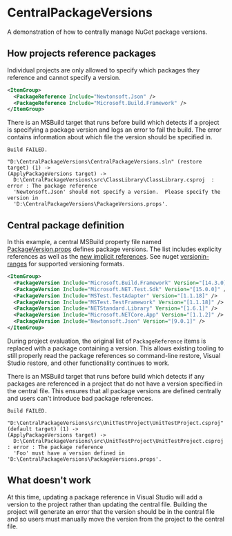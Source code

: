 # CentralPackageVersions
A demonstration of how to centrally manage NuGet package versions.

## How projects reference packages
Individual projects are only allowed to specify which packages they reference and cannot specify a version.

```xml
<ItemGroup>
  <PackageReference Include="Newtonsoft.Json" />
  <PackageReference Include="Microsoft.Build.Framework" />
</ItemGroup>
```

There is an MSBuild target that runs before build which detects if a project is specifying a package version and logs an error to fail the build.  The error contains information about which file the version should be specified in.
```
Build FAILED.

"D:\CentralPackageVersions\CentralPackageVersions.sln" (restore target) (1) ->
(ApplyPackageVersions target) ->
  D:\CentralPackageVersions\src\ClassLibrary\ClassLibrary.csproj  : error : The package reference
  'Newtonsoft.Json' should not specify a version.  Please specify the version in
  'D:\CentralPackageVersions\PackageVersions.props'.
```
## Central package definition
In this example, a central MSBuild property file named [PackageVersion.props](PackageVersions.props) defines package versions.  The list includes explicity references as well as the [new implicit references](https://aka.ms/sdkimplicitrefs).
See nuget [versionin-ranges](https://docs.microsoft.com/en-us/nuget/create-packages/dependency-versions#version-ranges) for supported versioning formats. 
```xml
<ItemGroup>
  <PackageVersion Include="Microsoft.Build.Framework" Version="[14.3.0]" />
  <PackageVersion Include="Microsoft.NET.Test.Sdk" Version="[15.0.0]" />
  <PackageVersion Include="MSTest.TestAdapter" Version="[1.1.18]" />
  <PackageVersion Include="MSTest.TestFramework" Version="[1.1.18]" />
  <PackageVersion Include="NETStandard.Library" Version="[1.6.1]" />
  <PackageVersion Include="Microsoft.NETCore.App" Version="[1.1.2]" />
  <PackageVersion Include="Newtonsoft.Json" Version="[9.0.1]" />
</ItemGroup>
```

During project evaluation, the original list of `PackageReference` items is replaced with a package containing a version.  This allows existing tooling to still properly read the package references so command-line restore, Visual Studio restore, and other functionality continues to work.  

There is an MSBuild target that runs before build which detects if any packages are referenced in a project that do not have a version specified in the central file.  This ensures that all package versions are defined centrally and users can't introduce bad package references.

```
Build FAILED.

"D:\CentralPackageVersions\src\UnitTestProject\UnitTestProject.csproj" (default target) (1) ->
(ApplyPackageVersions target) ->
  D:\CentralPackageVersions\src\UnitTestProject\UnitTestProject.csproj : error : The package reference
  'Foo' must have a version defined in 'D:\CentralPackageVersions\PackageVersions.props'.
```

## What doesn't work
At this time, updating a package reference in Visual Studio will add a version to the project rather than updating the central file.  Building the project will generate an error that the version should be in the central file and so users must manually move the version from the project to the central file.
